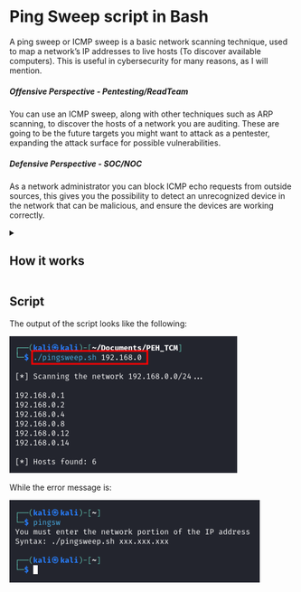 <!DOCTYPE html>
<html>
<head>
    <h1>Ping Sweep script in Bash</h1>
</head>
<body>
    <p>A ping sweep or ICMP sweep is a basic network scanning technique, used to map a network’s IP addresses to live hosts (To discover available computers). This is useful in cybersecurity for many reasons, as I will mention.</h2>
  <h5>Offensive Perspective - Pentesting/ReadTeam</h5>
    <p>You can use an ICMP sweep, along with other techniques such as ARP scanning, to discover the hosts of a network you are auditing. These are going to be the future targets you might want to attack as a pentester, expanding the attack surface for possible vulnerabilities.</p>
  <h5>Defensive Perspective - SOC/NOC</h5>
    <p>As a network administrator you can block ICMP echo requests from outside sources, this gives you the possibility to detect an unrecognized device in the network that can be malicious, and ensure the devices are working correctly.</p>
    <details>
  <summary><h2>How it works</h2></summary>
  <p>A ping sweeper is actually not a complex tool, is based on the ICMP echo request which we can do with the bash command</p><p><code>ping [ip_address]</code>, if the target IP address allows ping requests it will respond with a message similar to the image below:</p><p><code>64 bytes from [ip_address] [flags]</code>, this can be later filtered with a Bash command.</p>
    <img src="images/6.png" alt="ping">
  <p>If the network is a /24 network, this means we have 256 possible possible IP addresses, ranging from xxx.xxx.xxx.0 to xxx.xxx.xxx.255, but not all these are actually useful addresses, we have to consider that the first is used for the network address, and the last is used for broadcasting, these are not usually valid targets, so we are left with 254 addresses to ping. So all we have to do is iterate through the range xxx.xxx.xxx.1 to xxx.xxx.xxx.254 and send a ICMP echo request to each of them, luckily for us this is an easy task for a computer since each ping request usually takes the order of milliseconds.</p>
    <h2>Scipt Review</h2>
    <h3>Input validation</h3>
    <img src="images/1.png" alt="validation">
    <p>I start this code with the shebang <code>#!/bin/bash</code>, which tells the operating system the script’s interpreter, in this case Bash. This is followed by the actual code, starting with a simple <strong>if statement</strong> input validation, checking if the user has provided an argument, <code>$1</code>, when running the script. If not, it prints an error message and the correct syntax for running the script.</p>
    <h3>Variables</h3>
    <img src="images/2.png" alt="var">
    <p>If an argument is provided, the script continues. It creates a temporary file, named <code>results_temp</code>, to store the results of the ping commands, this si done with the <code>mktemp</code> utility. Temporal files are usefull in this context, as large amounts of text can be stored temporarily inside them. After that assigns the first argument, passed as a parameter from the terminal (<code>$1</code>), to the variable mask, as this should be the network portion of the <b>/24</b> address known as <b>Subnet Mask</b>.</p>
    <h3>Iterate through the network</h3>
        <img src="images/3.png" alt="loop">
    <p>This section starts a loop that pings each IP address in the network. This is a <code>for</code> loop, that creates a temporary variable <code>ip</code> to store the values of the <b>host portion</b> for the addresses we are going to ping, each iteration increments the value of <code>ip</code> by 1 unit, from 1 to 254. The <code>&</code> at the end of the ping command sends the process to the background, allowing the script to ping multiple addresses simultaneously. Lastly, sleeps the scripts for 0.02 seconds, this is to reduce the number requests processed at a time, and not overwhelm the CPU.</p>
    <h3>Output filtering</h3>
    <img src="images/4.png" alt="filter">
    <p>Basically, the firt line filters the results to only include successful pings, with <code>grep</code>, extracts the IP addresses, with <code>awk</code>, removes the trailing colon, with <code>tr</code> and sorts the addresses, with <code>sort</code>. The result is that it extracts the IP addresses that responded the ping request and then prints them to the terminal. The following two lines, simply count the number of successful pings and print the result.</p>
    <h3>Cleaning</h3>
    <img src="images/5.png" alt="clean">
    <p>Finally, the script removes the temporary file it created to store the results. This is good practice as it prevents the script from leaving unnecessary files on your system. The <code>fi</code> at the end closes the <code>if</code> statement.</p>
    <h3>Summary</h3>
    <p>This project helped me putting into practice my bash scripting and networking knowledge, and is, actually, very usefull, I personally use it very often when solving vulnerable boxes to perfom host discovery, in addition to other tools. though I am happy with the result it stills has room for improvements, for example you can add a filter to also extract the TTL from the request, this is a usefull numberas, since you can estimate the Operating System of the host you send the ping request.</p>
    </details>
    <h2>Script</h2>
    <p>The output of the script looks like the following:</p>
    <img src="images/7.png" alt="scipt">
    <p>While the error message is:</p>
    <img src="images/8.png" alt="scipt">
</body>
</html>
